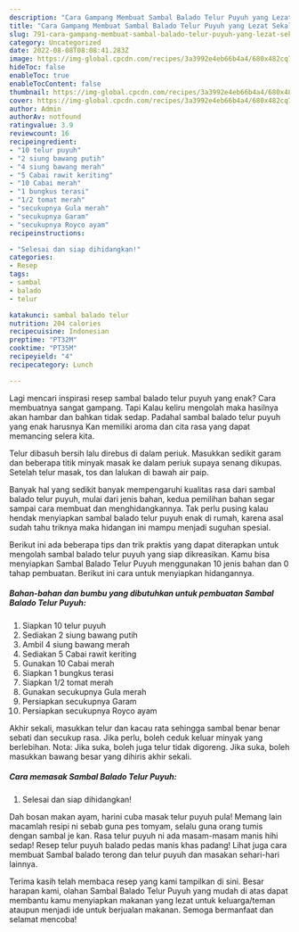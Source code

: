 ```yaml
---
description: "Cara Gampang Membuat Sambal Balado Telur Puyuh yang Lezat Sekali, Buat Buka Puasa}"
title: "Cara Gampang Membuat Sambal Balado Telur Puyuh yang Lezat Sekali, Buat Buka Puasa}"
slug: 791-cara-gampang-membuat-sambal-balado-telur-puyuh-yang-lezat-sekali-buat-buka-puasa
category: Uncategorized
date: 2022-08-08T08:08:41.283Z
image: https://img-global.cpcdn.com/recipes/3a3992e4eb66b4a4/680x482cq70/sambal-balado-telur-puyuh-foto-resep-utama.jpg
hideToc: false
enableToc: true
enableTocContent: false
thumbnail: https://img-global.cpcdn.com/recipes/3a3992e4eb66b4a4/680x482cq70/sambal-balado-telur-puyuh-foto-resep-utama.jpg
cover: https://img-global.cpcdn.com/recipes/3a3992e4eb66b4a4/680x482cq70/sambal-balado-telur-puyuh-foto-resep-utama.jpg
author: Admin
authorAv: notfound
ratingvalue: 3.9
reviewcount: 16
recipeingredient:
- "10 telur puyuh"
- "2 siung bawang putih"
- "4 siung bawang merah"
- "5 Cabai rawit keriting"
- "10 Cabai merah"
- "1 bungkus terasi"
- "1/2 tomat merah"
- "secukupnya Gula merah"
- "secukupnya Garam"
- "secukupnya Royco ayam"
recipeinstructions:

- "Selesai dan siap dihidangkan!"
categories:
- Resep
tags:
- sambal
- balado
- telur

katakunci: sambal balado telur 
nutrition: 204 calories
recipecuisine: Indonesian
preptime: "PT32M"
cooktime: "PT35M"
recipeyield: "4"
recipecategory: Lunch

---
```



Lagi mencari inspirasi resep sambal balado telur puyuh yang enak? Cara membuatnya sangat gampang. Tapi Kalau keliru mengolah maka hasilnya akan hambar dan bahkan tidak sedap. Padahal sambal balado telur puyuh yang enak harusnya Kan memiliki aroma dan cita rasa yang dapat memancing selera kita.


Telur dibasuh bersih lalu direbus di dalam periuk. Masukkan sedikit garam dan beberapa titik minyak masak ke dalam periuk supaya senang dikupas. Setelah telur masak, tos dan lalukan di bawah air paip.

Banyak hal yang sedikit banyak mempengaruhi kualitas rasa dari sambal balado telur puyuh, mulai dari jenis bahan, kedua pemilihan bahan segar sampai cara membuat dan menghidangkannya. Tak perlu pusing kalau hendak menyiapkan sambal balado telur puyuh enak di rumah, karena asal sudah tahu triknya maka hidangan ini mampu menjadi suguhan spesial.


Berikut ini ada beberapa tips dan trik praktis yang dapat diterapkan untuk mengolah sambal balado telur puyuh yang siap dikreasikan. Kamu bisa menyiapkan Sambal Balado Telur Puyuh menggunakan 10 jenis bahan dan 0 tahap pembuatan. Berikut ini cara untuk menyiapkan hidangannya.

<!--inarticleads1-->

##### Bahan-bahan dan bumbu yang dibutuhkan untuk pembuatan Sambal Balado Telur Puyuh:

1. Siapkan 10 telur puyuh
1. Sediakan 2 siung bawang putih
1. Ambil 4 siung bawang merah
1. Sediakan 5 Cabai rawit keriting
1. Gunakan 10 Cabai merah
1. Siapkan 1 bungkus terasi
1. Siapkan 1/2 tomat merah
1. Gunakan secukupnya Gula merah
1. Persiapkan secukupnya Garam
1. Persiapkan secukupnya Royco ayam


Akhir sekali, masukkan telur dan kacau rata sehingga sambal benar benar sebati dan secukup rasa. Jika perlu, boleh ceduk keluar minyak yang berlebihan. Nota: Jika suka, boleh juga telur tidak digoreng. Jika suka, boleh masukkan bawang besar yang dihiris akhir sekali. 

<!--inarticleads2-->

##### Cara memasak Sambal Balado Telur Puyuh:


1. Selesai dan siap dihidangkan!

Dah bosan makan ayam, harini cuba masak telur puyuh pula! Memang lain macamlah resipi ni sebab guna pes tomyam, selalu guna orang tumis dengan sambal je kan. Rasa telur puyuh ni ada masam-masam manis hihi sedap! Resep telur puyuh balado pedas manis khas padang! Lihat juga cara membuat Sambal balado terong dan telur puyuh dan masakan sehari-hari lainnya. 

Terima kasih telah membaca resep yang kami tampilkan di sini. Besar harapan kami, olahan Sambal Balado Telur Puyuh yang mudah di atas dapat membantu kamu menyiapkan makanan yang lezat untuk keluarga/teman ataupun menjadi ide untuk berjualan makanan. Semoga bermanfaat dan selamat mencoba!
